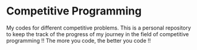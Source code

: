 # Competitive Programming
My codes for different competitive problems. 
This is a personal repository to keep the track of the progress of my journey in the field of competitive programming !!
The more you code, the better you code !!
